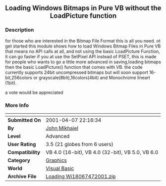 ﻿<div align="center">

## Loading Windows Bitmaps in Pure VB without the LoadPicture function


</div>

### Description

for those who are interested in the Bitmap File Format this is all you need. ot get started this module shows how to load Windows Bitmap Files in Pure VB that means no API calls at all, and not using the basic LoadPicture Function, it can go faster if you at use the SetPixel API instead of PSET, this is made for people who wants to go a little more advanced in saving,loading bitmaps then the basic LoadPicture() function that comes with VB. the code currently supports 24bit uncompressed bitmaps but will soon support 16-bit,256colors or grayscale(8bit),16colors(4bit) and Monochrome lineart (1bit).

a vote would be appreciated
 
### More Info
 


<span>             |<span>
---                |---
**Submitted On**   |2001-04-07 22:16:34
**By**             |[John Mikhaiel](https://github.com/Planet-Source-Code/PSCIndex/blob/master/ByAuthor/john-mikhaiel.md)
**Level**          |Advanced
**User Rating**    |3.5 (21 globes from 6 users)
**Compatibility**  |VB 4\.0 \(16\-bit\), VB 4\.0 \(32\-bit\), VB 5\.0, VB 6\.0
**Category**       |[Graphics](https://github.com/Planet-Source-Code/PSCIndex/blob/master/ByCategory/graphics__1-46.md)
**World**          |[Visual Basic](https://github.com/Planet-Source-Code/PSCIndex/blob/master/ByWorld/visual-basic.md)
**Archive File**   |[Loading Wi18067472001\.zip](https://github.com/Planet-Source-Code/john-mikhaiel-loading-windows-bitmaps-in-pure-vb-without-the-loadpicture-function__1-22220/archive/master.zip)








